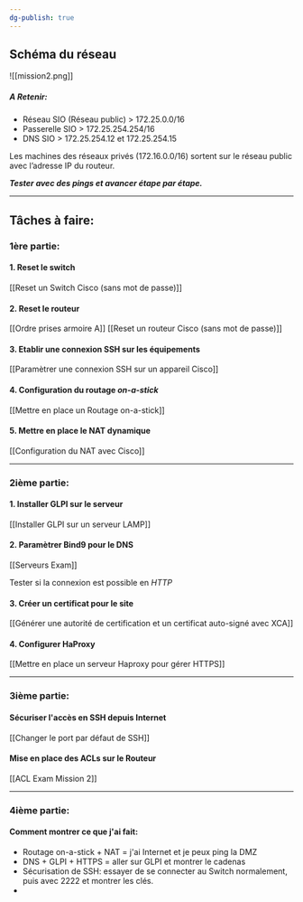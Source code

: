 ```yaml
---
dg-publish: true
---
```


## Schéma du réseau
![[mission2.png]]
##### A Retenir:

- Réseau SIO (Réseau public) > 172.25.0.0/16
- Passerelle SIO > 172.25.254.254/16
- DNS SIO > 172.25.254.12 et 172.25.254.15

Les machines des réseaux privés (172.16.0.0/16) sortent sur le réseau public avec l’adresse IP du routeur.

***Tester avec des pings et avancer étape par étape.***

***

## Tâches à faire: 

### 1ère partie:

#### 1. Reset le switch

[[Reset un Switch Cisco (sans mot de passe)]]

#### 2. Reset le routeur

[[Ordre prises armoire A]]
[[Reset un routeur Cisco (sans mot de passe)]]

#### 3. Etablir une connexion SSH sur les équipements

[[Paramètrer une connexion SSH sur un appareil Cisco]]

#### 4. Configuration du routage *on-a-stick*

[[Mettre en place un Routage on-a-stick]]

#### 5. Mettre en place le NAT dynamique 

[[Configuration du NAT avec Cisco]]

***

### 2ième partie:

#### 1. Installer GLPI sur le serveur

[[Installer GLPI sur un serveur LAMP]]

#### 2. Paramètrer Bind9 pour le DNS

[[Serveurs Exam]]

Tester si la connexion est possible en *HTTP*

#### 3. Créer un certificat pour le site

[[Générer une autorité de certification et un certificat auto-signé avec XCA]]

#### 4. Configurer HaProxy

[[Mettre en place un serveur Haproxy pour gérer HTTPS]]

***

### 3ième partie:

#### Sécuriser l'accès en SSH depuis Internet

[[Changer le port par défaut de SSH]]

#### Mise en place des ACLs sur le Routeur

[[ACL Exam Mission 2]]

***

### 4ième partie:

#### Comment montrer ce que j'ai fait: 

- Routage on-a-stick + NAT = j'ai Internet et je peux ping la DMZ
- DNS + GLPI + HTTPS = aller sur GLPI et montrer le cadenas
- Sécurisation de SSH: essayer de se connecter au Switch normalement, puis avec 2222 et montrer les clés.
- 

